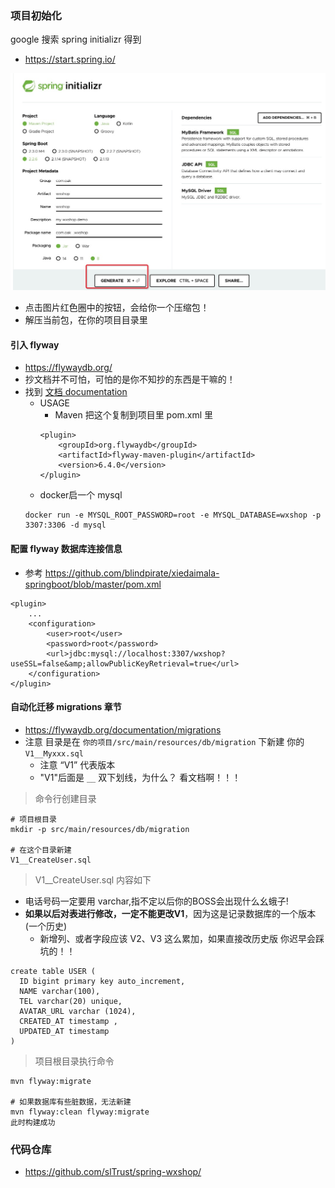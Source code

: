 ### 项目初始化

google 搜索 spring initializr 得到

- https://start.spring.io/

![](./imgs/01_01.png)


- 点击图片红色圈中的按钮，会给你一个压缩包！
- 解压当前包，在你的项目目录里

#### 引入 flyway

- https://flywaydb.org/
- 抄文档并不可怕，可怕的是你不知抄的东西是干嘛的！
- 找到 [文档 documentation](https://flywaydb.org/documentation/)
    - USAGE
        - Maven 把这个复制到项目里 pom.xml 里
        ```
        <plugin>
            <groupId>org.flywaydb</groupId>
            <artifactId>flyway-maven-plugin</artifactId>
            <version>6.4.0</version>
        </plugin>
        ```
    - docker启一个 mysql
    ```
    docker run -e MYSQL_ROOT_PASSWORD=root -e MYSQL_DATABASE=wxshop -p 3307:3306 -d mysql
    ```

#### 配置 flyway 数据库连接信息

- 参考  https://github.com/blindpirate/xiedaimala-springboot/blob/master/pom.xml

```
<plugin>
    ...
    <configuration>
        <user>root</user>
        <password>root</password>
        <url>jdbc:mysql://localhost:3307/wxshop?useSSL=false&amp;allowPublicKeyRetrieval=true</url>
    </configuration>
</plugin>
```

#### 自动化迁移 migrations 章节

- https://flywaydb.org/documentation/migrations
- 注意 目录是在  `你的项目/src/main/resources/db/migration` 下新建 你的`V1__Myxxx.sql`
    - 注意 “V1” 代表版本 
    - "V1"后面是 `__` 双下划线，为什么？ 看文档啊！！！

> 命令行创建目录

```
# 项目根目录
mkdir -p src/main/resources/db/migration

# 在这个目录新建
V1__CreateUser.sql
```

> V1__CreateUser.sql 内容如下

- 电话号码一定要用 varchar,指不定以后你的BOSS会出现什么幺蛾子!
- **如果以后对表进行修改，一定不能更改V1**，因为这是记录数据库的一个版本(一个历史)
    - 新增列、或者字段应该 V2、V3 这么累加，如果直接改历史版 你迟早会踩坑的！！

```
create table USER (
  ID bigint primary key auto_increment,
  NAME varchar(100),
  TEL varchar(20) unique,
  AVATAR_URL varchar (1024),
  CREATED_AT timestamp ,
  UPDATED_AT timestamp
)
```

> 项目根目录执行命令

```
mvn flyway:migrate

# 如果数据库有些脏数据，无法新建
mvn flyway:clean flyway:migrate
此时构建成功
```

### 代码仓库

- https://github.com/slTrust/spring-wxshop/







